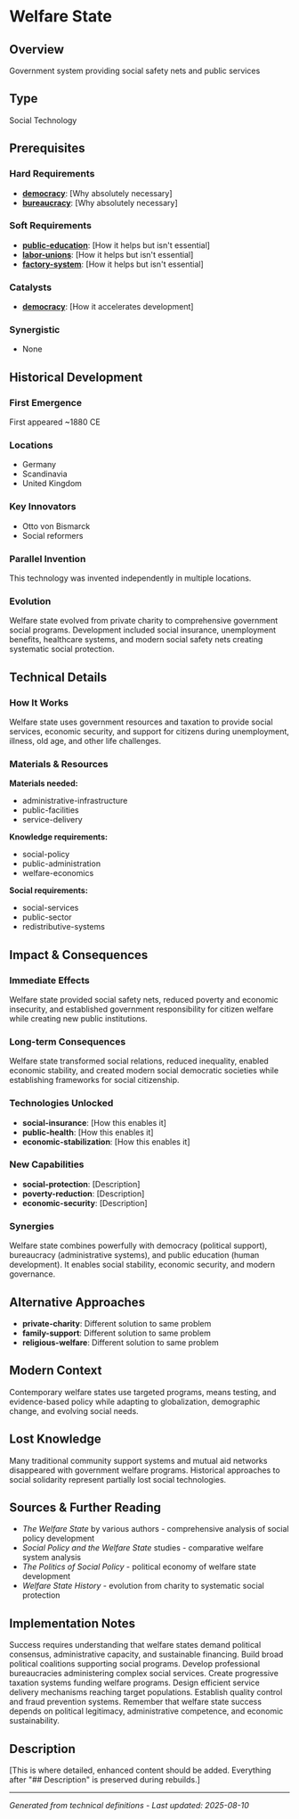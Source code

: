 # Welfare State

## Overview
Government system providing social safety nets and public services

## Type
Social Technology

## Prerequisites

### Hard Requirements
- **[democracy](../democracy/README.md)**: [Why absolutely necessary]
- **[bureaucracy](../bureaucracy/README.md)**: [Why absolutely necessary]

### Soft Requirements
- **[public-education](../public-education/README.md)**: [How it helps but isn't essential]
- **[labor-unions](../labor-unions/README.md)**: [How it helps but isn't essential]
- **[factory-system](../factory-system/README.md)**: [How it helps but isn't essential]

### Catalysts
- **[democracy](../democracy/README.md)**: [How it accelerates development]

### Synergistic
- None

## Historical Development

### First Emergence
First appeared ~1880 CE

### Locations
- Germany
- Scandinavia
- United Kingdom

### Key Innovators
- Otto von Bismarck
- Social reformers

### Parallel Invention
This technology was invented independently in multiple locations.

### Evolution
Welfare state evolved from private charity to comprehensive government social programs. Development included social insurance, unemployment benefits, healthcare systems, and modern social safety nets creating systematic social protection.

## Technical Details

### How It Works
Welfare state uses government resources and taxation to provide social services, economic security, and support for citizens during unemployment, illness, old age, and other life challenges.

### Materials & Resources
**Materials needed:**
- administrative-infrastructure
- public-facilities
- service-delivery


**Knowledge requirements:**
- social-policy
- public-administration
- welfare-economics


**Social requirements:**
- social-services
- public-sector
- redistributive-systems

## Impact & Consequences

### Immediate Effects
Welfare state provided social safety nets, reduced poverty and economic insecurity, and established government responsibility for citizen welfare while creating new public institutions.

### Long-term Consequences
Welfare state transformed social relations, reduced inequality, enabled economic stability, and created modern social democratic societies while establishing frameworks for social citizenship.

### Technologies Unlocked
- **social-insurance**: [How this enables it]
- **public-health**: [How this enables it]
- **economic-stabilization**: [How this enables it]

### New Capabilities
- **social-protection**: [Description]
- **poverty-reduction**: [Description]
- **economic-security**: [Description]

### Synergies
Welfare state combines powerfully with democracy (political support), bureaucracy (administrative systems), and public education (human development). It enables social stability, economic security, and modern governance.

## Alternative Approaches
- **private-charity**: Different solution to same problem
- **family-support**: Different solution to same problem
- **religious-welfare**: Different solution to same problem

## Modern Context
Contemporary welfare states use targeted programs, means testing, and evidence-based policy while adapting to globalization, demographic change, and evolving social needs.

## Lost Knowledge
Many traditional community support systems and mutual aid networks disappeared with government welfare programs. Historical approaches to social solidarity represent partially lost social technologies.

## Sources & Further Reading
- *The Welfare State* by various authors - comprehensive analysis of social policy development
- *Social Policy and the Welfare State* studies - comparative welfare system analysis
- *The Politics of Social Policy* - political economy of welfare state development
- *Welfare State History* - evolution from charity to systematic social protection

## Implementation Notes
Success requires understanding that welfare states demand political consensus, administrative capacity, and sustainable financing. Build broad political coalitions supporting social programs. Develop professional bureaucracies administering complex social services. Create progressive taxation systems funding welfare programs. Design efficient service delivery mechanisms reaching target populations. Establish quality control and fraud prevention systems. Remember that welfare state success depends on political legitimacy, administrative competence, and economic sustainability.

## Description







[This is where detailed, enhanced content should be added. Everything after "## Description" is preserved during rebuilds.]

---
*Generated from technical definitions - Last updated: 2025-08-10*
